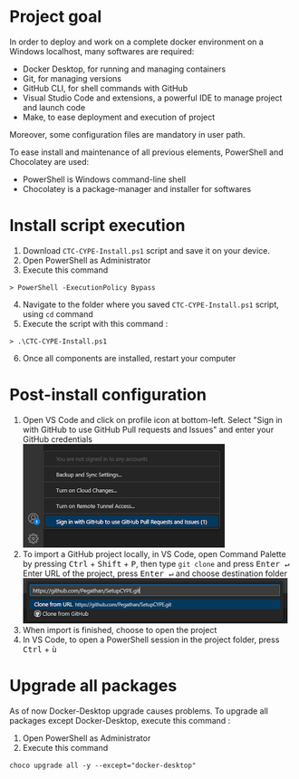 # Project goal

In order to deploy and work on a complete docker environment on a Windows localhost, many softwares are required:
- Docker Desktop, for running and managing containers
- Git, for managing versions
- GitHub CLI, for shell commands with GitHub
- Visual Studio Code and extensions, a powerful IDE to manage project and launch code
- Make, to ease deployment and execution of project

Moreover, some configuration files are mandatory in user path.

To ease install and maintenance of all previous elements, PowerShell and Chocolatey are used:
- PowerShell is Windows command-line shell 
- Chocolatey is a package-manager and installer for softwares  

# Install script execution

1. Download ``CTC-CYPE-Install.ps1`` script and save it on your device.
2. Open PowerShell as Administrator
3. Execute this command
```
> PowerShell -ExecutionPolicy Bypass
```
4. Navigate to the folder where you saved ``CTC-CYPE-Install.ps1`` script, using ``cd`` command
5. Execute the script with this command :
```
> .\CTC-CYPE-Install.ps1
```
6. Once all components are installed, restart your computer

# Post-install configuration

1. Open VS Code and click on profile icon at bottom-left. Select "Sign in with GitHub to use GitHub Pull requests and Issues" and enter your GitHub credentials  
![GitHub connection](./misc/GitHub-connection.png)  
2. To import a GitHub project locally, in VS Code, open Command Palette by pressing <kbd>Ctrl</kbd> + <kbd>Shift</kbd> + <kbd>P</kbd>, then type ``git clone`` and press <kbd>Enter &#8629;</kbd>  
Enter URL of the project, press <kbd>Enter &#8629;</kbd> and choose destination folder  
![Git clone](./misc/git-clone.png)
3. When import is finished, choose to open the project
4. In VS Code, to open a PowerShell session in the project folder, press <kbd>Ctrl</kbd> + <kbd>ù</kbd>

# Upgrade all packages

As of now Docker-Desktop upgrade causes problems. To upgrade all packages except Docker-Desktop, execute this command :  
1. Open PowerShell as Administrator
2. Execute this command
```
choco upgrade all -y --except="docker-desktop"
```
